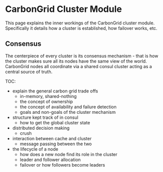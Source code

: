 # CarbonGrid Cluster Module

This page explains the inner workings of the CarbonGrid cluster module. Specifically it details how a cluster is established, how failover works, etc.

## Consensus

The centerpiece of every cluster is its consensus mechanism - that is how the cluster makes sure all its nodes have the same view of the world.
CarbonGrid nodes all coordinate via a shared consul cluster acting as a central source of truth.

TOC:
* explain the general carbon grid trade offs
  * in-memory, shared-nothing
  * the concept of ownership
  * the concept of availability and failure detection
  * goals and non-goals of the cluster mechanism
* structure kept track of in consul
  * how to get the global cluster state
* distributed decision making
  * crush
* interaction between cache and cluster
  * message passing between the two
* the lifecycle of a node
  * how does a new node find its role in the cluster
  * leader and follower allocation
  * failover or how followers become leaders

